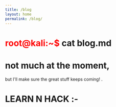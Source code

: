 ```yaml
---
title: /blog
layout: home
permalink: /blog/
---
```


# <span style="color: red;">root@kali:~$</span> cat blog.md
# not much at the moment,
but I'll make sure the great stuff keeps coming!
<span style="color: black;">.</span>

# LEARN N HACK :- 
